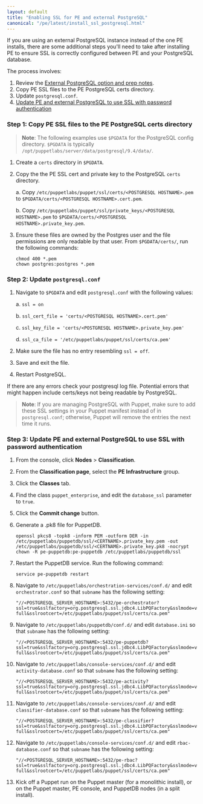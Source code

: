 ```yaml
---
layout: default
title: "Enabling SSL for PE and external PostgreSQL"
canonical: "/pe/latest/install_ssl_postgresql.html"
---
```



If you are using an external PostgreSQL instance instead of the one PE installs, there are some additional steps you'll need to take after installing PE to ensure SSL is correctly configured between PE and your PostgreSQL database.

The process involves:

1. Review the [External PostgreSQL option and prep notes](./install_system_requirements.html#external-postgresql-option-and-prep-notes).  
1. Copy PE SSL files to the PE PostgreSQL certs directory.
2. Update `postgresql.conf`.
3. [Update PE and external PostgreSQL to use SSL with password authentication](#step-3-update-pe-and-external-postgresql-to-use-ssl-with-password-authentication)


### Step 1: Copy PE SSL files to the PE PostgreSQL certs directory

>**Note**: The following examples use `$PGDATA` for the PostgreSQL config directory. `$PGDATA` is typically `/opt/puppetlabs/server/data/postgresql/9.4/data/`.

1. Create a `certs` directory in `$PGDATA`.
2. Copy the the PE SSL cert and private key to the PostgreSQL `certs` directory.

   a. Copy `/etc/puppetlabs/puppet/ssl/certs/<POSTGRESQL HOSTNAME>.pem` to `$PGDATA/certs/<POSTGRESQL HOSTNAME>.cert.pem`.

   b. Copy `/etc/puppetlabs/puppet/ssl/private_keys/<POSTGRESQL HOSTNAME>.pem` to `$PGDATA/certs/<POSTGRESQL HOSTNAME>.private_key.pem`.

3. Ensure these files are owned by the Postgres user and the file permissions are only readable by that user. From `$PGDATA/certs/`, run the following commands:

   ~~~
   chmod 400 *.pem
   chown postgres:postgres *.pem
   ~~~


### Step 2: Update `postgresql.conf`

1. Navigate to `$PGDATA` and edit `postgresql.conf` with the following values:

   a. `ssl = on`

   b. `ssl_cert_file = 'certs/<POSTGRESQL HOSTNAME>.cert.pem'`

   c. `ssl_key_file = 'certs/<POSTGRESQL HOSTNAME>.private_key.pem'`

   d. `ssl_ca_file = '/etc/puppetlabs/puppet/ssl/certs/ca.pem'`

2. Make sure the file has no entry resembling `ssl = off`.
3. Save and exit the file.
4. Restart PostgreSQL.

If there are any errors check your postgresql log file. Potential errors that might happen include certs/keys not being readable by PostgreSQL.

>**Note**: If you are managing PostgreSQL with Puppet, make sure to add these SSL settings in your Puppet manifest instead of in `postgresql.conf`; otherwise, Puppet will remove the entries the next time it runs.

### Step 3: Update PE and external PostgreSQL to use SSL with password authentication

1. From the console, click __Nodes__ > __Classification__.
2. From the __Classification page__, select the __PE Infrastructure__ group.
3. Click the __Classes__ tab.
4. Find the class `puppet_enterprise`, and edit the `database_ssl` parameter to `true`.
5. Click the **Commit change** button.
6. Generate a .pk8 file for PuppetDB.

   ~~~
   openssl pkcs8 -topk8 -inform PEM -outform DER -in /etc/puppetlabs/puppetdb/ssl/<CERTNAME>.private_key.pem -out /etc/puppetlabs/puppetdb/ssl/<CERTNAME>.private_key.pk8 -nocrypt
   chown -R pe-puppetdb:pe-puppetdb /etc/puppetlabs/puppetdb/ssl
   ~~~

7. Restart the PuppetDB service. Run the following command:

   ~~~
   service pe-puppetdb restart
   ~~~
   
8. Navigate to `/etc/puppetlabs/orchestration-services/conf.d/` and edit `orchestrator.conf` so that `subname` has the following setting: 

   ~~~
   "//<POSTGRESQL_SERVER_HOSTNAME>:5432/pe-orchestrator?ssl=true&sslfactory=org.postgresql.ssl.jdbc4.LibPQFactory&sslmode=verify-full&sslrootcert=/etc/puppetlabs/puppet/ssl/certs/ca.pem"     
   ~~~

9. Navigate to `/etc/puppetlabs/puppetdb/conf.d/` and edit `database.ini` so that `subname` has the following setting: 

   ~~~
   "//<POSTGRESQL_SERVER_HOSTNAME>:5432/pe-puppetdb?ssl=true&sslfactory=org.postgresql.ssl.jdbc4.LibPQFactory&sslmode=verify-full&sslrootcert=/etc/puppetlabs/puppet/ssl/certs/ca.pem"     
   ~~~ 

10. Navigate to `/etc/puppetlabs/console-services/conf.d/` and edit `activity-database.conf` so that `subname` has the following setting:

    ~~~
    "//<POSTGRESQL_SERVER_HOSTNAME>:5432/pe-activity?ssl=true&sslfactory=org.postgresql.ssl.jdbc4.LibPQFactory&sslmode=verify-full&sslrootcert=/etc/puppetlabs/puppet/ssl/certs/ca.pem" 
    ~~~
   
11. Navigate to `/etc/puppetlabs/console-services/conf.d/` and edit `classifier-database.conf` so that `subname` has the following setting:

    ~~~
    "//<POSTGRESQL_SERVER_HOSTNAME>:5432/pe-classifier?ssl=true&sslfactory=org.postgresql.ssl.jdbc4.LibPQFactory&sslmode=verify-full&sslrootcert=/etc/puppetlabs/puppet/ssl/certs/ca.pem"
    ~~~
   
12. Navigate to `/etc/puppetlabs/console-services/conf.d/` and edit `rbac-database.conf` so that `subname` has the following setting:

    ~~~
    "//<POSTGRESQL_SERVER_HOSTNAME>:5432/pe-rbac?ssl=true&sslfactory=org.postgresql.ssl.jdbc4.LibPQFactory&sslmode=verify-full&sslrootcert=/etc/puppetlabs/puppet/ssl/certs/ca.pem"
    ~~~
  
13. Kick off a Puppet run on the Puppet master (for a monolithic install), or on the Puppet master, PE console, and PuppetDB nodes (in a split install). 

